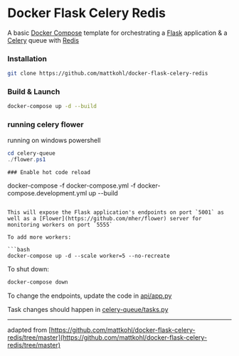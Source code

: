# Docker Flask Celery Redis

A basic [Docker Compose](https://docs.docker.com/compose/) template for orchestrating a [Flask](http://flask.pocoo.org/) application & a [Celery](http://www.celeryproject.org/) queue with [Redis](https://redis.io/)

### Installation

```bash
git clone https://github.com/mattkohl/docker-flask-celery-redis
```

### Build & Launch

```bash
docker-compose up -d --build
```

### running celery flower

running on windows powershell

```powershell
cd celery-queue
./flower.ps1
```

```
### Enable hot code reload

```

docker-compose -f docker-compose.yml -f docker-compose.development.yml up --build

````

This will expose the Flask application's endpoints on port `5001` as well as a [Flower](https://github.com/mher/flower) server for monitoring workers on port `5555`

To add more workers:

```bash
docker-compose up -d --scale worker=5 --no-recreate
````

To shut down:

```bash
docker-compose down
```

To change the endpoints, update the code in [api/app.py](api/app.py)

Task changes should happen in [celery-queue/tasks.py](celery-queue/tasks.py)

---

adapted from [https://github.com/mattkohl/docker-flask-celery-redis/tree/master](https://github.com/mattkohl/docker-flask-celery-redis/tree/master)
